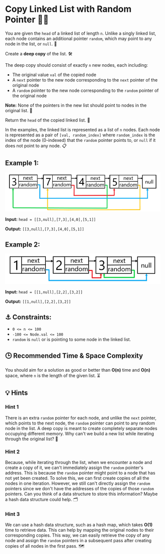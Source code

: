 # Copy Linked List with Random Pointer 🎯📝

You are given the `head` of a linked list of length `n`. Unlike a singly linked list, each node contains an additional pointer `random`, which may point to any node in the list, or `null`. 🧐

Create a **deep copy** of the list. 🛠️

The deep copy should consist of exactly `n` new nodes, each including:

- The original value `val` of the copied node
- A `next` pointer to the new node corresponding to the `next` pointer of the original node
- A `random` pointer to the new node corresponding to the `random` pointer of the original node

**Note:** None of the pointers in the new list should point to nodes in the original list. 🚫

Return the `head` of the copied linked list. 🔄

In the examples, the linked list is represented as a list of `n` nodes. Each node is represented as a pair of `[val, random_index]` where `random_index` is the index of the node (0-indexed) that the `random` pointer points to, or `null` if it does not point to any node. 📋

## Example 1:

![Local Image](images/example_1.png "Local Image")


**Input:** `head = [[3,null],[7,3],[4,0],[5,1]]`

**Output:** `[[3,null],[7,3],[4,0],[5,1]]`

## Example 2:

![Local Image](images/example_2.png "Local Image")

**Input:** `head = [[1,null],[2,2],[3,2]]`

**Output:** `[[1,null],[2,2],[3,2]]`

## ⚓️ Constraints:

- `0 <= n <= 100`
- `-100 <= Node.val <= 100`
- `random` is `null` or is pointing to some node in the linked list.

## 🕒 Recommended Time & Space Complexity

You should aim for a solution as good or better than **O(n)** time and **O(n)** space, where `n` is the length of the given list. ⏳

## 💡 Hints

### Hint 1

There is an extra `random` pointer for each node, and unlike the `next` pointer, which points to the next node, the `random` pointer can point to any random node in the list. A deep copy is meant to create completely separate nodes occupying different memory. Why can't we build a new list while iterating through the original list? 🤔

### Hint 2

Because, while iterating through the list, when we encounter a node and create a copy of it, we can't immediately assign the `random` pointer's address. This is because the `random` pointer might point to a node that has not yet been created. To solve this, we can first create copies of all the nodes in one iteration. However, we still can't directly assign the `random` pointers since we don't have the addresses of the copies of those `random` pointers. Can you think of a data structure to store this information? Maybe a hash data structure could help. 🗂️

### Hint 3

We can use a hash data structure, such as a hash map, which takes **O(1)** time to retrieve data. This can help by mapping the original nodes to their corresponding copies. This way, we can easily retrieve the copy of any node and assign the `random` pointers in a subsequent pass after creating copies of all nodes in the first pass. 🗺️

